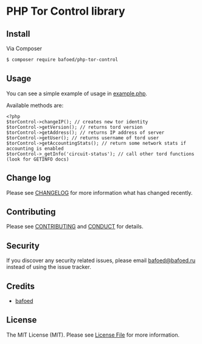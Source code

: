# PHP Tor Control library

## Install

Via Composer

``` bash
$ composer require bafoed/php-tor-control
```

## Usage

You can see a simple example of usage in [example.php](example.php).

Available methods are:

    <?php
    $torControl->changeIP(); // creates new tor identity
    $torControl->getVersion(); // returns tord version 
    $torControl->getAddress(); // returns IP address of server
    $torControl->getUser(); // returns username of tord user
    $torControl->getAccountingStats(); // return some network stats if accounting is enabled
    $torControl->_getInfo('circuit-status'); // call other tord functions (look for GETINFO docs)

## Change log

Please see [CHANGELOG](CHANGELOG.md) for more information what has changed recently.

## Contributing

Please see [CONTRIBUTING](CONTRIBUTING.md) and [CONDUCT](CONDUCT.md) for details.

## Security

If you discover any security related issues, please email bafoed@bafoed.ru instead of using the issue tracker.

## Credits

- [bafoed][link-author]

## License

The MIT License (MIT). Please see [License File](LICENSE.md) for more information.

[link-author]: https://github.com/bafoed
